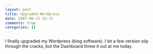 ```yaml
---
layout: post
title: Upgraded Wordpress
date: 2007-06-21 15:15
comments: true
categories: []
---
```

I finally upgraded my Wordpress (blog software). I let a few version slip through the cracks, but the Dashboard threw it out at me today.
